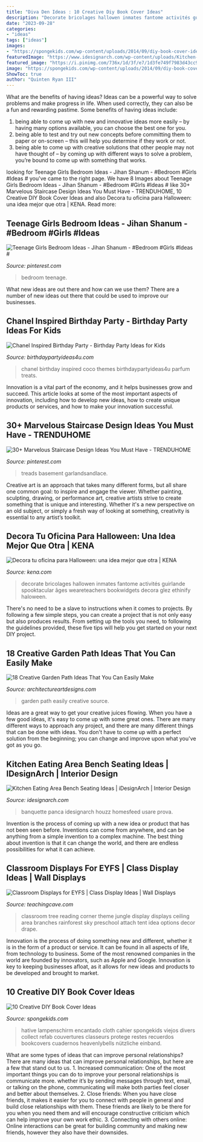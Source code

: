 ```yaml
---
title: "Diva Den Ideas : 10 Creative Diy Book Cover Ideas"
description: "Decorate bricolages hallowen inmates fantome activités guirlande spooktacular âges weareteachers bookwidgets decora glez ethinify haloween"
date: "2023-09-28"
categories:
- "ideas"
tags: ["ideas"]
images:
- "https://spongekids.com/wp-content/uploads/2014/09/diy-book-cover-ideas/8-cute-book-covers-for-girls.jpg"
featuredImage: "https://www.idesignarch.com/wp-content/uploads/Kitchen-Bench-Seating-Ideas_8.jpg"
featured_image: "https://i.pinimg.com/736x/1d/3f/e7/1d3fe749f7983d43cc9772852e0573b3.jpg"
image: "https://spongekids.com/wp-content/uploads/2014/09/diy-book-cover-ideas/8-cute-book-covers-for-girls.jpg"
ShowToc: true
author: "Quinten Ryan III"
---
```



What are the benefits of having ideas?
Ideas can be a powerful way to solve problems and make progress in life. When used correctly, they can also be a fun and rewarding pastime. Some benefits of having ideas include: 
1) being able to come up with new and innovative ideas more easily – by having many options available, you can choose the best one for you. 
2) being able to test and try out new concepts before committing them to paper or on-screen – this will help you determine if they work or not. 
3) being able to come up with creative solutions that other people may not have thought of – by coming up with different ways to solve a problem, you’re bound to come up with something that works.

	

		
looking for Teenage Girls Bedroom Ideas - Jihan Shanum - #Bedroom #Girls #Ideas # you've came to the right page. We have 8 Images about Teenage Girls Bedroom Ideas - Jihan Shanum - #Bedroom #Girls #Ideas # like 30+ Marvelous Staircase Design Ideas You Must Have - TRENDUHOME, 10 Creative DIY Book Cover Ideas and also Decora tu oficina para Halloween: una idea mejor que otra | KENA. Read more:
		
    
## Teenage Girls Bedroom Ideas - Jihan Shanum - #Bedroom #Girls #Ideas #

<img loading=lazy src="https://i.pinimg.com/736x/25/6e/dd/256edd8f0e6d801e3d536388ca8ed91e.jpg" onerror="this.onerror=null;this.src='https://tse4.mm.bing.net/th?id=OIP.WILg1RTUOcA1S4kLjOXXqgHaJ3&amp;pid=15.1';" alt="Teenage Girls Bedroom Ideas - Jihan Shanum - #Bedroom #Girls #Ideas #">

_Source: pinterest.com_

>bedroom teenage. 

	

What new ideas are out there and how can we use them?
There are a number of new ideas out there that could be used to improve our businesses.

    
## Chanel Inspired Birthday Party - Birthday Party Ideas For Kids

<img loading=lazy src="https://www.birthdaypartyideas4u.com/wp-content/uploads/2015/12/COCO-Chanel-inspired-birthday-party-parfum-treats-550x733.jpg" onerror="this.onerror=null;this.src='https://tse3.mm.bing.net/th?id=OIP.CMYJuYMg_mH1TScYt118MwHaJ3&amp;pid=15.1';" alt="Chanel Inspired Birthday Party - Birthday Party Ideas for Kids">

_Source: birthdaypartyideas4u.com_

>chanel birthday inspired coco themes birthdaypartyideas4u parfum treats. 

	

Innovation is a vital part of the economy, and it helps businesses grow and succeed. This article looks at some of the most important aspects of innovation, including how to develop new ideas, how to create unique products or services, and how to make your innovation successful.

    
## 30+ Marvelous Staircase Design Ideas You Must Have - TRENDUHOME

<img loading=lazy src="https://i.pinimg.com/736x/1d/3f/e7/1d3fe749f7983d43cc9772852e0573b3.jpg" onerror="this.onerror=null;this.src='https://tse4.mm.bing.net/th?id=OIP.YRDLF1LKhWukYl8U46gjXgAAAA&amp;pid=15.1';" alt="30+ Marvelous Staircase Design Ideas You Must Have - TRENDUHOME">

_Source: pinterest.com_

>treads basement garlandsandlace. 

	

Creative art is an approach that takes many different forms, but all share one common goal: to inspire and engage the viewer. Whether painting, sculpting, drawing, or performance art, creative artists strive to create something that is unique and interesting. Whether it's a new perspective on an old subject, or simply a fresh way of looking at something, creativity is essential to any artist’s toolkit.

    
## Decora Tu Oficina Para Halloween: Una Idea Mejor Que Otra | KENA

<img loading=lazy src="https://kena.com/wp-content/uploads/2019/10/e2fc0cf6228fb2e26460458917ca3bfa.jpg" onerror="this.onerror=null;this.src='https://tse1.mm.bing.net/th?id=OIP.UV0Abp-I9GueabJtEC2rjgAAAA&amp;pid=15.1';" alt="Decora tu oficina para Halloween: una idea mejor que otra | KENA">

_Source: kena.com_

>decorate bricolages hallowen inmates fantome activités guirlande spooktacular âges weareteachers bookwidgets decora glez ethinify haloween. 

	

There's no need to be a slave to instructions when it comes to projects. By following a few simple steps, you can create a project that is not only easy but also produces results. From setting up the tools you need, to following the guidelines provided, these five tips will help you get started on your next DIY project.

    
## 18 Creative Garden Path Ideas That You Can Easily Make

<img loading=lazy src="https://www.architectureartdesigns.com/wp-content/uploads/2016/05/2-25.jpg" onerror="this.onerror=null;this.src='https://tse2.mm.bing.net/th?id=OIP.JMA0TBiPiulqPVyS75_rawHaLI&amp;pid=15.1';" alt="18 Creative Garden Path Ideas That You Can Easily Make">

_Source: architectureartdesigns.com_

>garden path easily creative source. 

	

Ideas are a great way to get your creative juices flowing. When you have a few good ideas, it's easy to come up with some great ones. There are many different ways to approach any project, and there are many different things that can be done with ideas. You don't have to come up with a perfect solution from the beginning; you can change and improve upon what you've got as you go.

    
## Kitchen Eating Area Bench Seating Ideas | IDesignArch | Interior Design

<img loading=lazy src="https://www.idesignarch.com/wp-content/uploads/Kitchen-Bench-Seating-Ideas_8.jpg" onerror="this.onerror=null;this.src='https://tse4.mm.bing.net/th?id=OIP.Ti7eAF9qtKxf-H3s9y6HzAHaJ4&amp;pid=15.1';" alt="Kitchen Eating Area Bench Seating Ideas | iDesignArch | Interior Design">

_Source: idesignarch.com_

>banquette panca idesignarch houzz homesfeed usare prova. 

	

Invention is the process of coming up with a new idea or product that has not been seen before. Inventions can come from anywhere, and can be anything from a simple invention to a complex machine. The best thing about invention is that it can change the world, and there are endless possibilities for what it can achieve.

    
## Classroom Displays For EYFS | Class Display Ideas | Wall Displays

<img loading=lazy src="http://www.teachingcave.com/wp-content/uploads/2013/10/tree-display.jpg" onerror="this.onerror=null;this.src='https://tse2.mm.bing.net/th?id=OIP.gomkWS2KPPK0MY3asCDkkgHaNJ&amp;pid=15.1';" alt="Classroom Displays for EYFS | Class Display Ideas | Wall Displays">

_Source: teachingcave.com_

>classroom tree reading corner theme jungle display displays ceiling area branches rainforest sky preschool attach tent idea options decor drape. 

	

Innovation is the process of doing something new and different, whether it is in the form of a product or service. It can be found in all aspects of life, from technology to business. Some of the most renowned companies in the world are founded by innovators, such as Apple and Google. Innovation is key to keeping businesses afloat, as it allows for new ideas and products to be developed and brought to market.

    
## 10 Creative DIY Book Cover Ideas

<img loading=lazy src="https://spongekids.com/wp-content/uploads/2014/09/diy-book-cover-ideas/8-cute-book-covers-for-girls.jpg" onerror="this.onerror=null;this.src='https://tse1.mm.bing.net/th?id=OIP.bBygi3Keh8mPW5Fc2Dv8rwHaJ4&amp;pid=15.1';" alt="10 Creative DIY Book Cover Ideas">

_Source: spongekids.com_

>hative lampenschirm encantado cloth cahier spongekids viejos divers collect refab couvertures classeurs protege restes recuerdos bookcovers cuadernos heavenlybells nützliche einband. 

	

What are some types of ideas that can improve personal relationships?
There are many ideas that can improve personal relationships, but here are a few that stand out to us. 1. Increased communication: One of the most important things you can do to improve your personal relationships is communicate more. whether it’s by sending messages through text, email, or talking on the phone, communicating will make both parties feel closer and better about themselves. 2. Close friends: When you have close friends, it makes it easier for you to connect with people in general and build close relationships with them. These friends are likely to be there for you when you need them and will encourage constructive criticism which can help improve your own work ethic. 3. Connecting with others online: Online interactions can be great for building community and making new friends, however they also have their downsides.

